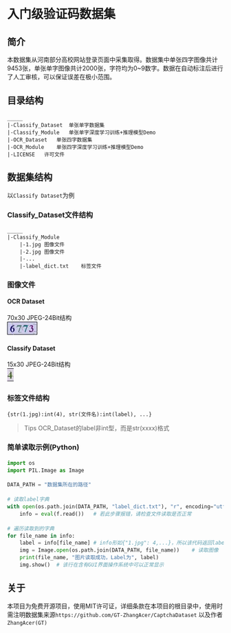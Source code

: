 # 入门级验证码数据集

## 简介
本数据集从河南部分高校网站登录页面中采集取得。数据集中单张四字图像共计9453张，单张单字图像共计2000张，字符均为0~9数字。数据在自动标注后进行了人工审核，可以保证误差在极小范围。
## 目录结构
```
_____
|-Classify_Dataset  单张单字数据集
|-Classify_Module   单张单字深度学习训练+推理模型Demo
|-OCR_Dataset   单张四字数据集
|-OCR_Module    单张四字深度学习训练+推理模型Demo
|-LICENSE   许可文件
```
## 数据集结构

以`Classify Dataset`为例

### Classify_Dataset文件结构
```
_____
|-Classify_Module
    |-1.jpg 图像文件
    |-2.jpg 图像文件
    |-...
    |-label_dict.txt    标签文件

```
### 图像文件
#### OCR Dataset  
70x30 JPEG-24Bit结构  
![示例数据](OCR_Dataset/1.jpg)  
#### Classify Dataset
15x30 JPEG-24Bit结构  
![示例数据](Classify_Dataset/1.jpg)  


### 标签文件结构
`{str(1.jpg):int(4), str(文件名):int(label), ...}`
> Tips OCR_Dataset的label非int型，而是str(xxxx)格式

### 简单读取示例(Python)
```python
import os
import PIL.Image as Image

DATA_PATH = "数据集所在的路径"

# 读取label字典
with open(os.path.join(DATA_PATH, "label_dict.txt"), "r", encoding="utf-8") as f:
    info = eval(f.read())   # 若此步骤报错，请检查文件读取是否正常

# 遍历读取到的字典
for file_name in info:
    label = info[file_name] # info形如{"1.jpg": 4,...}，所以该代码返回label值
    img = Image.open(os.path.join(DATA_PATH, file_name))    # 读取图像
    print(file_name, "图片读取成功，Label为", label)
    img.show()  # 该行在含有GUI界面操作系统中可以正常显示
```


## 关于
本项目为免费开源项目，使用MIT许可证，详细条款在本项目的根目录中，使用时需注明数据集来源`https://github.com/GT-ZhangAcer/CaptchaDataset` 以及作者 `ZhangAcer(GT)`


